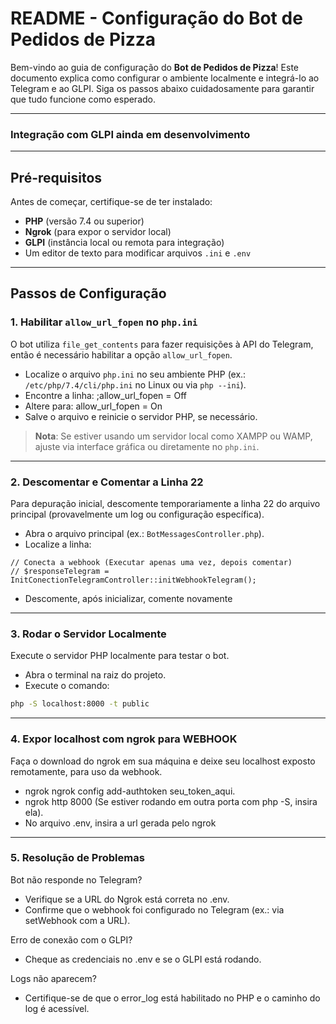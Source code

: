 # README - Configuração do Bot de Pedidos de Pizza

Bem-vindo ao guia de configuração do **Bot de Pedidos de Pizza**! Este documento explica como configurar o ambiente localmente e integrá-lo ao Telegram e ao GLPI. Siga os passos abaixo cuidadosamente para garantir que tudo funcione como esperado.

---
### Integração com GLPI ainda em desenvolvimento
---

## Pré-requisitos

Antes de começar, certifique-se de ter instalado:
- **PHP** (versão 7.4 ou superior)
- **Ngrok** (para expor o servidor local)
- **GLPI** (instância local ou remota para integração)
- Um editor de texto para modificar arquivos `.ini` e `.env`

---

## Passos de Configuração

### 1. Habilitar `allow_url_fopen` no `php.ini`
O bot utiliza `file_get_contents` para fazer requisições à API do Telegram, então é necessário habilitar a opção `allow_url_fopen`.

- Localize o arquivo `php.ini` no seu ambiente PHP (ex.: `/etc/php/7.4/cli/php.ini` no Linux ou via `php --ini`).
- Encontre a linha:
;allow_url_fopen = Off
- Altere para:
allow_url_fopen = On
- Salve o arquivo e reinicie o servidor PHP, se necessário.

> **Nota**: Se estiver usando um servidor local como XAMPP ou WAMP, ajuste via interface gráfica ou diretamente no `php.ini`.

---

### 2. Descomentar e Comentar a Linha 22
Para depuração inicial, descomente temporariamente a linha 22 do arquivo principal (provavelmente um log ou configuração específica).

- Abra o arquivo principal (ex.: `BotMessagesController.php`).
- Localize a linha:
```
// Conecta a webhook (Executar apenas uma vez, depois comentar)
// $responseTelegram = InitConectionTelegramController::initWebhookTelegram();
```
- Descomente, após inicializar, comente novamente
---

### 3. Rodar o Servidor Localmente
Execute o servidor PHP localmente para testar o bot.

- Abra o terminal na raiz do projeto.
- Execute o comando:
```bash
php -S localhost:8000 -t public

```
---
### 4. Expor localhost com ngrok para WEBHOOK
Faça o download do ngrok em sua máquina e deixe seu localhost exposto remotamente, para uso da webhook.

- ngrok ngrok config add-authtoken seu_token_aqui. 
- ngrok http 8000 (Se estiver rodando em outra porta com php -S, insira ela).
- No arquivo .env, insira a url gerada pelo ngrok
---
### 5. Resolução de Problemas
Bot não responde no Telegram?
- Verifique se a URL do Ngrok está correta no .env.
- Confirme que o webhook foi configurado no Telegram (ex.: via setWebhook com a URL).
    
Erro de conexão com o GLPI?
- Cheque as credenciais no .env e se o GLPI está rodando.
    
Logs não aparecem?
- Certifique-se de que o error_log está habilitado no PHP e o caminho do log é acessível.